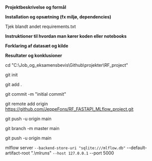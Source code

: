 **Projektbeskrivelse og formål**


**Installation og opsætning (fx miljø, dependencies)**

Tjek blandt andet requirements.txt

**Instruktioner til hvordan man kører koden eller notebooks**


**Forklaring af datasæt og kilde**


**Resultater og konklusioner**


cd "C:\Job_og_eksamensbevis\Github\projekter\RF_project"

git init

git add .

git commit -m "initial commit"

git remote add origin https://github.com/JeppeFons/RF_FASTAPI_MLflow_project.git

git push -u origin main

git branch -m master main

git push -u origin main



mlflow server `
  --backend-store-uri "sqlite:///mlflow.db" `
  --default-artifact-root ".\mlruns" `
  --host 127.0.0.1 `
  --port 5000
